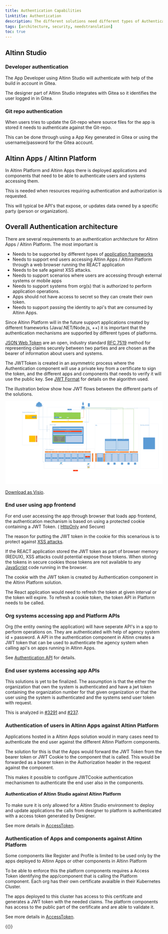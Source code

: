```yaml
---
title: Authentication Capabilities
linktitle: Authentication
description: The different solutions need different types of Authentication capabilties to support the different users and systems.
tags: [architecture, security, needstranslation]
toc: true
---
```



## Altinn Studio

### Developer authentication
The App Developer using Altinn Studio will authenticate with help of the build in account in Gitea. 

The designer part of Altinn Studio integrates with Gitea so it identifies the user logged in in Gitea. 

### Git repo authentication
When users tries to update the Git-repo where source files for the app is stored it needs to authenticate against the Git-repo.

This can be done through using a App Key generated in Gitea or using the username/password for the Gitea account. 

## Altinn Apps / Altinn Platform

In Altinn Platform and Altinn Apps there is deployed applications and components that need to be able to authenticate users and systems accessing them.

This is needed when resources requiring authentication and authorization is requested.

This will typical be API's that expose, or updates data owned by a specific party (person or organization).


## Overall Authentication architecture

There are several requirements to an authentication architecture for Altinn Apps / Altinn Platform. 
The most important is

- Needs to be supported by different types of [application frameworks](https://en.wikipedia.org/wiki/Application_framework)
- Needs to support end users accessing Altinn Apps / Altinn Platform through a web browser running the REACT application
- Needs to be safe against XSS attacks. 
- Needs to support scenarios where users are accessing through external systems or mobile apps
- Needs to support systems from org(s) that is authorized to perform application operations.
- Apps should not have access to secret so they can create their own token. 
- Needs to support passing the identity to api's that are consumed by Altinn Apps. 

Since Altinn Platform will in the future support applications created by different frameworks (Java/.NET/Node.js, ++) it is 
important that the authentication mechanisms are supported by different types of platforms.

[JSON Web Token](https://jwt.io/) are an open, industry standard [RFC 7519](https://tools.ietf.org/html/rfc7519) method for 
representing claims securely between two parties and are chosen as the bearer of information about users and systems.

The JWTToken is created in an asymmetric process where the Authentication component will use a private key from a 
certificate to sign the token, and the different apps and components that needs
to verify it will use the public key. See [JWT Format](jwt-format) for details on the algorithm used.

The illustration below show how JWT flows between the different parts of the solutions.

![Architecture diagram](authentication_architecture.svg "Authentication Architecture")

[Download as Visio](authentication_architecture.vsdx).

### End user using app frontend 
For end user accessing the app through browser that loads app frontend, the authentication mechanism is based on using a 
protected cookie containing a JWT Token. ( [HttpOnly](https://www.owasp.org/index.php/HttpOnly) and Secure)

The reason for putting the JWT token in the cookie for this scenarious is to protect 
against [XSS attacks](https://www.owasp.org/index.php/Cross-site_Scripting_(XSS)). 

If the REACT application stored the JWT token as part of browser memory (REDUX), XSS attacks could potential expose those tokens. 
When storing the tokens in secure cookies those tokens are not available to any [JavaScript](https://en.wikipedia.org/wiki/JavaScript) code running in the browser.

The cookie with the JWT token is created by Authentication component in the Altinn Platform solution. 

The React application would need to refresh the token at given interval or the token will expire. 
To refresh a cookie token, the token API in Platform needs to be called.

### Org systems accessing app and Platform APIs
Org (the entity owning the application) will have seperate API's in a spp to perform operations on.
They are authenticated with help of agency system id + password. A API in the authentication component
in Altinn creates a JWT token that can be used to authenticate the agency system when 
calling api's on apps running in Altinn Apps.

See [Authentication API](authentication-api) for details.

### End user systems accessing app APIs
This solutions is yet to be finalized. The assumption is that the either the organization that own
the system is authenticated and have a jwt token containing the organization number for that given 
organization or that the user using the system is authenticated and the systems send user token with request. 

This is analyzed in [#3291](https://github.com/Altinn/altinn-studio/issues/3291) and [#237](https://github.com/Altinn/altinn-studio/issues/237).

### Authentication of users in Altinn Apps against Altinn Platform
Applications hosted in a Altinn Apps solution would in many cases need to authenticate the end user against the different Altinn Platform components.

The solution for this is that the Apps would forward the JWT Token from the bearer token or JWT Cookie to the component that is called. This would
be forwarded as a bearer token in the Authorization header in the request against the component.

This makes it possible to configure JWTCookie authentication mechanismen to authenticate the end user also in the components.

#### Authentication of Altinn Studio against Altinn Platform
To make sure it is only allowed for a Altinn Studio environment to deploy and update applications the
calls from designer to platform is authenticated with a access token generated by Designer. 

See more details in [AccessToken](accesstoken).

### Authentication of Apps and components against Altinn Platform
Some components like Register and Profile is limited to be used only by the apps deployed to Altinn Apps or other components
in Altinn Platform

To be able to enforce this the platform components requires a Access Token identifying the app/component that is calling
the Platform component. Each org has their own certificate avaialble in their Kubernetes Cluster.

The apps deployed to this cluster has access to this certifcate and generates a JWT token with the needed claims. 
The platform components has access to the public part of the certificate and are able to validate it. 

See more details in [AccessToken](accesstoken).


{{<children />}}